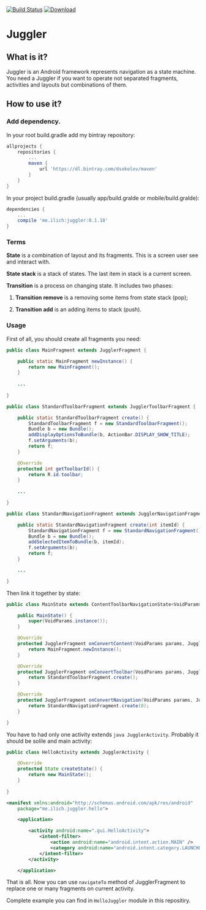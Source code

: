 [![Build Status](https://travis-ci.org/dsokolov/juggler.svg?branch=master)](https://travis-ci.org/dsokolov/juggler)
[ ![Download](https://api.bintray.com/packages/dsokolov/maven/juggler/images/download.svg) ](https://bintray.com/dsokolov/maven/juggler/_latestVersion)

# Juggler

## What is it?

Juggler is an Android framework represents navigation as a state machine.
You need a Juggler if you want to operate not separated fragments, activities and layouts but combinations of them.

## How to use it?

### Add dependency.

In your root build.gradle add my bintray repository:

``` groovy
allprojects {
    repositories {
        ...
        maven {
            url 'https://dl.bintray.com/dsokolov/maven'
        }
    }
}
```

In your project build.gradle (usually app/build.gralde or mobile/build.gralde):

``` groovy
dependencies {
    ...
    compile 'me.ilich:juggler:0.1.18'
}
```


### Terms

**State** is a combination of layout and its fragments. This is a screen user see and interact with.

**State stack** is a stack of states. The last item in stack is a current screen.

**Transition** is a process on changing state. It includes two phases: 

1. **Transition remove** is a removing some items from state stack (pop);

2. **Transition add** is an adding items to stack (push).


### Usage

First of all, you should create all fragments you need:
 
```java
public class MainFragment extends JugglerFragment {

    public static MainFragment newInstance() {
        return new MainFragment();
    }
    
    ...
    
}
```

```java
public class StandardToolbarFragment extends JugglerToolbarFragment {

    public static StandardToolbarFragment create() {
        StandardToolbarFragment f = new StandardToolbarFragment();
        Bundle b = new Bundle();
        addDisplayOptionsToBundle(b, ActionBar.DISPLAY_SHOW_TITLE);
        f.setArguments(b);
        return f;
    }

    @Override
    protected int getToolbarId() {
        return R.id.toolbar;
    }
    
    ...

}

```

```java
public class StandardNavigationFragment extends JugglerNavigationFragment {

    public static StandardNavigationFragment create(int itemId) {
        StandardNavigationFragment f = new StandardNavigationFragment();
        Bundle b = new Bundle();
        addSelectedItemToBundle(b, itemId);
        f.setArguments(b);
        return f;
    }

    ...

}

```

Then link it together by state:

``` java
public class MainState extends ContentToolbarNavigationState<VoidParams> {

    public MainState() {
        super(VoidParams.instance());
    }

    @Override
    protected JugglerFragment onConvertContent(VoidParams params, JugglerFragment fragment) {
        return MainFragment.newInstance();
    }

    @Override
    protected JugglerFragment onConvertToolbar(VoidParams params, JugglerFragment fragment) {
        return StandardToolbarFragment.create();
    }

    @Override
    protected JugglerFragment onConvertNavigation(VoidParams params, JugglerFragment fragment) {
        return StandardNavigationFragment.create(0);
    }

}
```

You have to had only one activity extends `java JugglerActivity`. Probably it should be solile and main activity:

``` java
public class HelloActivity extends JugglerActivity {

    @Override
    protected State createState() {
        return new MainState();
    }
    
}
```

``` xml
<manifest xmlns:android="http://schemas.android.com/apk/res/android"
    package="me.ilich.juggler.hello">

    <application>

        <activity android:name=".gui.HelloActivity">
            <intent-filter>
                <action android:name="android.intent.action.MAIN" />
                <category android:name="android.intent.category.LAUNCHER" />
            </intent-filter>
        </activity>

    </application>
```

That is all. Now you can use `navigateTo` method of JugglerFragment to replace one or many fragments on current activity.

Complete example you can find in `HelloJuggler` module in this repositiry.